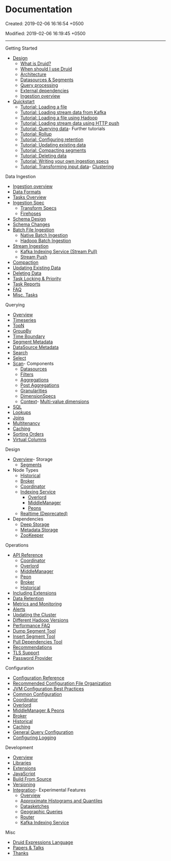 # Documentation

Created: 2019-02-06 16:16:54 +0500

Modified: 2019-02-06 16:19:45 +0500

---

Getting Started
-   [Design](http://druid.io/docs/latest/design/index.html)
    -   [What is Druid?](http://druid.io/docs/latest/design/index.html#what-is-druid)
    -   [When should I use Druid](http://druid.io/docs/latest/design/index.html#when-to-use-druid)
    -   [Architecture](http://druid.io/docs/latest/design/index.html#architecture)
    -   [Datasources & Segments](http://druid.io/docs/latest/design/index.html#datasources-and-segments)
    -   [Query processing](http://druid.io/docs/latest/design/index.html#query-processing)
    -   [External dependencies](http://druid.io/docs/latest/design/index.html#external-dependencies)
    -   [Ingestion overview](http://druid.io/docs/latest/ingestion/index.html)
-   [Quickstart](http://druid.io/docs/latest/tutorials/index.html)
    -   [Tutorial: Loading a file](http://druid.io/docs/latest/tutorials/tutorial-batch.html)
    -   [Tutorial: Loading stream data from Kafka](http://druid.io/docs/latest/tutorials/tutorial-kafka.html)
    -   [Tutorial: Loading a file using Hadoop](http://druid.io/docs/latest/tutorials/tutorial-batch-hadoop.html)
    -   [Tutorial: Loading stream data using HTTP push](http://druid.io/docs/latest/tutorials/tutorial-tranquility.html)
    -   [Tutorial: Querying data](http://druid.io/docs/latest/tutorials/tutorial-query.html)-   Further tutorials
    -   [Tutorial: Rollup](http://druid.io/docs/latest/tutorials/tutorial-rollup.html)
    -   [Tutorial: Configuring retention](http://druid.io/docs/latest/tutorials/tutorial-retention.html)
    -   [Tutorial: Updating existing data](http://druid.io/docs/latest/tutorials/tutorial-update-data.html)
    -   [Tutorial: Compacting segments](http://druid.io/docs/latest/tutorials/tutorial-compaction.html)
    -   [Tutorial: Deleting data](http://druid.io/docs/latest/tutorials/tutorial-delete-data.html)
    -   [Tutorial: Writing your own ingestion specs](http://druid.io/docs/latest/tutorials/tutorial-ingestion-spec.html)
    -   [Tutorial: Transforming input data](http://druid.io/docs/latest/tutorials/tutorial-transform-spec.html)-   [Clustering](http://druid.io/docs/latest/tutorials/cluster.html)

Data Ingestion
-   [Ingestion overview](http://druid.io/docs/latest/ingestion/index.html)
-   [Data Formats](http://druid.io/docs/latest/ingestion/data-formats.html)
-   [Tasks Overview](http://druid.io/docs/latest/ingestion/tasks.html)
-   [Ingestion Spec](http://druid.io/docs/latest/ingestion/ingestion-spec.html)
    -   [Transform Specs](http://druid.io/docs/latest/ingestion/transform-spec.html)
    -   [Firehoses](http://druid.io/docs/latest/ingestion/firehose.html)
-   [Schema Design](http://druid.io/docs/latest/ingestion/schema-design.html)
-   [Schema Changes](http://druid.io/docs/latest/ingestion/schema-changes.html)
-   [Batch File Ingestion](http://druid.io/docs/latest/ingestion/batch-ingestion.html)
    -   [Native Batch Ingestion](http://druid.io/docs/latest/ingestion/native_tasks.html)
    -   [Hadoop Batch Ingestion](http://druid.io/docs/latest/ingestion/hadoop.html)
-   [Stream Ingestion](http://druid.io/docs/latest/ingestion/stream-ingestion.html)
    -   [Kafka Indexing Service (Stream Pull)](http://druid.io/docs/latest/development/extensions-core/kafka-ingestion.html)
    -   [Stream Push](http://druid.io/docs/latest/ingestion/stream-push.html)
-   [Compaction](http://druid.io/docs/latest/ingestion/compaction.html)
-   [Updating Existing Data](http://druid.io/docs/latest/ingestion/update-existing-data.html)
-   [Deleting Data](http://druid.io/docs/latest/ingestion/delete-data.html)
-   [Task Locking & Priority](http://druid.io/docs/latest/ingestion/locking-and-priority.html)
-   [Task Reports](http://druid.io/docs/latest/ingestion/reports.html)
-   [FAQ](http://druid.io/docs/latest/ingestion/faq.html)
-   [Misc. Tasks](http://druid.io/docs/latest/ingestion/misc-tasks.html)

Querying
-   [Overview](http://druid.io/docs/latest/querying/querying.html)
-   [Timeseries](http://druid.io/docs/latest/querying/timeseriesquery.html)
-   [TopN](http://druid.io/docs/latest/querying/topnquery.html)
-   [GroupBy](http://druid.io/docs/latest/querying/groupbyquery.html)
-   [Time Boundary](http://druid.io/docs/latest/querying/timeboundaryquery.html)
-   [Segment Metadata](http://druid.io/docs/latest/querying/segmentmetadataquery.html)
-   [DataSource Metadata](http://druid.io/docs/latest/querying/datasourcemetadataquery.html)
-   [Search](http://druid.io/docs/latest/querying/searchquery.html)
-   [Select](http://druid.io/docs/latest/querying/select-query.html)
-   [Scan](http://druid.io/docs/latest/querying/scan-query.html)-   Components
    -   [Datasources](http://druid.io/docs/latest/querying/datasource.html)
    -   [Filters](http://druid.io/docs/latest/querying/filters.html)
    -   [Aggregations](http://druid.io/docs/latest/querying/aggregations.html)
    -   [Post Aggregations](http://druid.io/docs/latest/querying/post-aggregations.html)
    -   [Granularities](http://druid.io/docs/latest/querying/granularities.html)
    -   [DimensionSpecs](http://druid.io/docs/latest/querying/dimensionspecs.html)
    -   [Context](http://druid.io/docs/latest/querying/query-context.html)-   [Multi-value dimensions](http://druid.io/docs/latest/querying/multi-value-dimensions.html)
-   [SQL](http://druid.io/docs/latest/querying/sql.html)
-   [Lookups](http://druid.io/docs/latest/querying/lookups.html)
-   [Joins](http://druid.io/docs/latest/querying/joins.html)
-   [Multitenancy](http://druid.io/docs/latest/querying/multitenancy.html)
-   [Caching](http://druid.io/docs/latest/querying/caching.html)
-   [Sorting Orders](http://druid.io/docs/latest/querying/sorting-orders.html)
-   [Virtual Columns](http://druid.io/docs/latest/querying/virtual-columns.html)

Design
-   [Overview](http://druid.io/docs/latest/design/index.html)-   Storage
    -   [Segments](http://druid.io/docs/latest/design/segments.html)
-   Node Types
    -   [Historical](http://druid.io/docs/latest/design/historical.html)
    -   [Broker](http://druid.io/docs/latest/design/broker.html)
    -   [Coordinator](http://druid.io/docs/latest/design/coordinator.html)
    -   [Indexing Service](http://druid.io/docs/latest/design/indexing-service.html)
        -   [Overlord](http://druid.io/docs/latest/design/overlord.html)
        -   [MiddleManager](http://druid.io/docs/latest/design/middlemanager.html)
        -   [Peons](http://druid.io/docs/latest/design/peons.html)
    -   [Realtime (Deprecated)](http://druid.io/docs/latest/design/realtime.html)
-   Dependencies
    -   [Deep Storage](http://druid.io/docs/latest/dependencies/deep-storage.html)
    -   [Metadata Storage](http://druid.io/docs/latest/dependencies/metadata-storage.html)
    -   [ZooKeeper](http://druid.io/docs/latest/dependencies/zookeeper.html)

Operations
-   [API Reference](http://druid.io/docs/latest/operations/api-reference.html)
    -   [Coordinator](http://druid.io/docs/latest/operations/api-reference.html#coordinator)
    -   [Overlord](http://druid.io/docs/latest/operations/api-reference.html#overlord)
    -   [MiddleManager](http://druid.io/docs/latest/operations/api-reference.html#middlemanager)
    -   [Peon](http://druid.io/docs/latest/operations/api-reference.html#peon)
    -   [Broker](http://druid.io/docs/latest/operations/api-reference.html#broker)
    -   [Historical](http://druid.io/docs/latest/operations/api-reference.html#historical)
-   [Including Extensions](http://druid.io/docs/latest/operations/including-extensions.html)
-   [Data Retention](http://druid.io/docs/latest/operations/rule-configuration.html)
-   [Metrics and Monitoring](http://druid.io/docs/latest/operations/metrics.html)
-   [Alerts](http://druid.io/docs/latest/operations/alerts.html)
-   [Updating the Cluster](http://druid.io/docs/latest/operations/rolling-updates.html)
-   [Different Hadoop Versions](http://druid.io/docs/latest/operations/other-hadoop.html)
-   [Performance FAQ](http://druid.io/docs/latest/operations/performance-faq.html)
-   [Dump Segment Tool](http://druid.io/docs/latest/operations/dump-segment.html)
-   [Insert Segment Tool](http://druid.io/docs/latest/operations/insert-segment-to-db.html)
-   [Pull Dependencies Tool](http://druid.io/docs/latest/operations/pull-deps.html)
-   [Recommendations](http://druid.io/docs/latest/operations/recommendations.html)
-   [TLS Support](http://druid.io/docs/latest/operations/tls-support.html)
-   [Password Provider](http://druid.io/docs/latest/operations/password-provider.html)

Configuration
-   [Configuration Reference](http://druid.io/docs/latest/configuration/index.html)
-   [Recommended Configuration File Organization](http://druid.io/docs/latest/configuration/index.html#recommended-configuration-file-organization)
-   [JVM Configuration Best Practices](http://druid.io/docs/latest/configuration/index.html#jvm-configuration-best-practices)
-   [Common Configuration](http://druid.io/docs/latest/configuration/index.html#common-configurations)
-   [Coordinator](http://druid.io/docs/latest/configuration/index.html#coordinator)
-   [Overlord](http://druid.io/docs/latest/configuration/index.html#overlord)
-   [MiddleManager & Peons](http://druid.io/docs/latest/configuration/index.html#middle-manager-and-peons)
-   [Broker](http://druid.io/docs/latest/configuration/index.html#broker)
-   [Historical](http://druid.io/docs/latest/configuration/index.html#historical)
-   [Caching](http://druid.io/docs/latest/configuration/index.html#cache-configuration)
-   [General Query Configuration](http://druid.io/docs/latest/configuration/index.html#general-query-configuration)
-   [Configuring Logging](http://druid.io/docs/latest/configuration/logging.html)

Development
-   [Overview](http://druid.io/docs/latest/development/overview.html)
-   [Libraries](http://druid.io/docs/latest/development/libraries.html)
-   [Extensions](http://druid.io/docs/latest/development/extensions.html)
-   [JavaScript](http://druid.io/docs/latest/development/javascript.html)
-   [Build From Source](http://druid.io/docs/latest/development/build.html)
-   [Versioning](http://druid.io/docs/latest/development/versioning.html)
-   [Integration](http://druid.io/docs/latest/development/integrating-druid-with-other-technologies.html)-   Experimental Features
    -   [Overview](http://druid.io/docs/latest/development/experimental.html)
    -   [Approximate Histograms and Quantiles](http://druid.io/docs/latest/development/extensions-core/approximate-histograms.html)
    -   [Datasketches](http://druid.io/docs/latest/development/extensions-core/datasketches-extension.html)
    -   [Geographic Queries](http://druid.io/docs/latest/development/geo.html)
    -   [Router](http://druid.io/docs/latest/development/router.html)
    -   [Kafka Indexing Service](http://druid.io/docs/latest/development/extensions-core/kafka-ingestion.html)

Misc
-   [Druid Expressions Language](http://druid.io/docs/latest/misc/math-expr.html)
-   [Papers & Talks](http://druid.io/docs/latest/misc/papers-and-talks.html)
-   [Thanks](http://druid.io/thanks.html)
